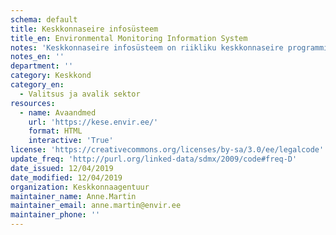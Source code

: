```yaml
---
schema: default
title: Keskkonnaseire infosüsteem
title_en: Environmental Monitoring Information System
notes: 'Keskkonnaseire infosüsteem on riikliku keskkonnaseire programmi ja sellega seonduvate keskkonna uuringute-projektide raames kogutud keskkonnaseisundi andmestikku koondav andmekogu.'
notes_en: ''
department: ''
category: Keskkond
category_en:
  - Valitsus ja avalik sektor 
resources:
  - name: Avaandmed
    url: 'https://kese.envir.ee/'
    format: HTML
    interactive: 'True'
license: 'https://creativecommons.org/licenses/by-sa/3.0/ee/legalcode'
update_freq: 'http://purl.org/linked-data/sdmx/2009/code#freq-D'
date_issued: 12/04/2019
date_modified: 12/04/2019
organization: Keskkonnaagentuur
maintainer_name: Anne.Martin
maintainer_email: anne.martin@envir.ee
maintainer_phone: ''
---
```

